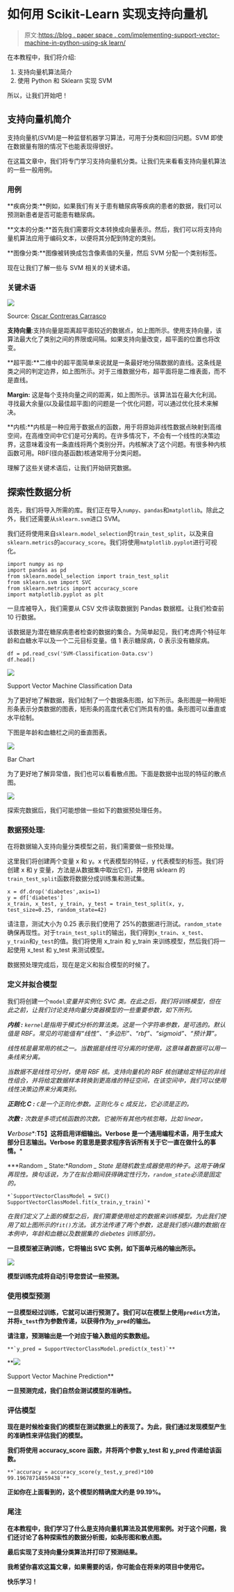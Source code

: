 # 如何用 Scikit-Learn 实现支持向量机

> 原文:[https://blog . paper space . com/implementing-support-vector-machine-in-python-using-sk learn/](https://blog.paperspace.com/implementing-support-vector-machine-in-python-using-sklearn/)

在本教程中，我们将介绍:

1.  支持向量机算法简介
2.  使用 Python 和 Sklearn 实现 SVM

所以，让我们开始吧！

## 支持向量机简介

支持向量机(SVM)是一种监督机器学习算法，可用于分类和回归问题。SVM 即使在数据量有限的情况下也能表现得很好。

在这篇文章中，我们将专门学习支持向量机分类。让我们先来看看支持向量机算法的一些一般用例。

### 用例

**疾病分类:**例如，如果我们有关于患有糖尿病等疾病的患者的数据，我们可以预测新患者是否可能患有糖尿病。

**文本的分类:**首先我们需要将文本转换成向量表示。然后，我们可以将支持向量机算法应用于编码文本，以便将其分配到特定的类别。

**图像分类:**图像被转换成包含像素值的矢量，然后 SVM 分配一个类别标签。

现在让我们了解一些与 SVM 相关的关键术语。

### 关键术语

![](../Images/deaf18fd36f1184e2c9aa37477d120ba.png)

Source: [Oscar Contreras Carrasco](https://towardsdatascience.com/@OscarContrerasC?source=post_page-----fc7c1565e3----------------------)

**支持向量**:支持向量是距离超平面较近的数据点，如上图所示。使用支持向量，该算法最大化了类别之间的界限或间隔。如果支持向量改变，超平面的位置也将改变。

**超平面:**二维中的超平面简单来说就是一条最好地分隔数据的直线。这条线是类之间的判定边界，如上图所示。对于三维数据分布，超平面将是二维表面，而不是直线。

**Margin:** 这是每个支持向量之间的距离，如上图所示。该算法旨在最大化利润。寻找最大余量(以及最佳超平面)的问题是一个优化问题，可以通过优化技术来解决。

**内核:**内核是一种应用于数据点的函数，用于将原始非线性数据点映射到高维空间，在高维空间中它们是可分离的。在许多情况下，不会有一个线性的决策边界，这意味着没有一条直线将两个类别分开。内核解决了这个问题。有很多种内核函数可用。RBF(径向基函数)核通常用于分类问题。

理解了这些关键术语后，让我们开始研究数据。

## 探索性数据分析

首先，我们将导入所需的库。我们正在导入`numpy`、`pandas`和`matplotlib`。除此之外，我们还需要从`sklearn.svm`进口 SVM。

我们还将使用来自`sklearn.model_selection`的`train_test_split`，以及来自`sklearn.metrics`的`accuracy_score`。我们将使用`matplotlib.pyplot`进行可视化。

```
import numpy as np
import pandas as pd
from sklearn.model_selection import train_test_split
from sklearn.svm import SVC
from sklearn.metrics import accuracy_score
import matplotlib.pyplot as plt
```

一旦库被导入，我们需要从 CSV 文件读取数据到 Pandas 数据框。让我们检查前 10 行数据。

该数据是为潜在糖尿病患者检查的数据的集合。为简单起见，我们考虑两个特征年龄和血糖水平以及一个二元目标变量。值 1 表示糖尿病，0 表示没有糖尿病。

```
df = pd.read_csv('SVM-Classification-Data.csv')
df.head()
```

![](../Images/4f2cef0e38a0302f0a1faa21263373d8.png)

Support Vector Machine Classification Data

为了更好地了解数据，我们绘制了一个数据条形图，如下所示。条形图是一种用矩形条表示分类数据的图表，矩形条的高度代表它们所具有的值。条形图可以垂直或水平绘制。

下图是年龄和血糖栏之间的垂直图表。

![](../Images/cf6fed16ee011b688d3d1b5364452005.png)

Bar Chart

为了更好地了解异常值，我们也可以看看散点图。下面是数据中出现的特征的散点图。

![](../Images/5099afe6ecb090a81aef18430559e49c.png)

探索完数据后，我们可能想做一些如下的数据预处理任务。

### 数据预处理:

在将数据输入支持向量分类模型之前，我们需要做一些预处理。

这里我们将创建两个变量 x 和 y。x 代表模型的特征，y 代表模型的标签。我们将创建 x 和 y 变量，方法是从数据集中取出它们，并使用 sklearn 的`train_test_split`函数将数据分成训练集和测试集。

```
x = df.drop('diabetes',axis=1)
y = df['diabetes']
x_train, x_test, y_train, y_test = train_test_split(x, y, test_size=0.25, random_state=42)
```

请注意，测试大小为 0.25 表示我们使用了 25%的数据进行测试。`random_state`确保再现性。对于`train_test_split`的输出，我们得到`x_train`、`x_test`、`y_train`和`y_test`的值。我们将使用 x_train 和 y_train 来训练模型，然后我们将一起使用 x_test 和 y_test 来测试模型。

数据预处理完成后，现在是定义和拟合模型的时候了。

### 定义并拟合模型

我们将创建一个`model`*变量并实例化 SVC 类。在此之后，我们将训练模型，但在此之前，让我们讨论支持向量分类器模型的一些重要参数，如下所列。*

***内核 **:**** `kernel`是指用于模式分析的算法类。这是一个字符串参数，是可选的。默认值是 RBF。常见的可能值有“线性”、“多边形”、“rbf”、“sigmoid”、“预计算”。*

*线性核是最常用的核之一。当数据是线性可分离的时使用，这意味着数据可以用一条线来分离。*

*当数据不是线性可分时，使用 RBF 核。支持向量机的 RBF 核创建给定特征的非线性组合，并将给定数据样本转换到更高维的特征空间，在该空间中，我们可以使用线性决策边界来分离类别。*

***正则化 C **:**** `C`是一个正则化参数。正则化与 c 成反比，它必须是正的。*

***次数 **:**** 次数是多项式核函数的次数。它被所有其他内核忽略，比如 linear。*

***V**erbos**e**:**T5】这将启用详细输出。Verbose 是一个通用编程术语，用于生成大部分日志输出。Verbose 的意思是要求程序告诉所有关于它一直在做什么的事情。***

***Random _ State:**Random _ State 是随机数生成器使用的种子。这用于确保再现性。换句话说，为了在拟合期间获得确定性行为，`random_state`必须是固定的。*

```
*`SupportVectorClassModel = SVC()
SupportVectorClassModel.fit(x_train,y_train)`*
```

*在我们定义了上面的模型之后，我们需要使用给定的数据来训练模型。为此我们使用了如上图所示的`fit()`*方法。该方法传递了两个参数，这是我们感兴趣的数据(在本例中，年龄和血糖以及数据集的 diebetes 训练部分)。**

**一旦模型被正确训练，它将输出 SVC 实例，如下面单元格的输出所示。**

**![](../Images/282e0c12ffaf28e17a8276acd188886b.png)**

**模型训练完成将自动引导您尝试一些预测。**

### **使用模型预测**

**一旦模型经过训练，它就可以进行预测了。我们可以在模型上使用`predict`方法，并将`x_test`作为参数传递，以获得作为`y_pred`的输出。**

**请注意，预测输出是一个对应于输入数组的实数数组。**

```
**`y_pred = SupportVectorClassModel.predict(x_test)`**
```

**![](../Images/04ea411e21a180aa9aa9dfabde45b727.png)

Support Vector Machine Prediction** 

**一旦预测完成，我们自然会测试模型的准确性。**

### **评估模型**

**现在是时候检查我们的模型在测试数据上的表现了。为此，我们通过发现模型产生的准确性来评估我们的模型。**

**我们将使用 accuracy_score 函数，并将两个参数 y_test 和 y_pred 传递给该函数。**

```
**`accuracy = accuracy_score(y_test,y_pred)*100
99.19678714859438`**
```

**正如你在上面看到的，这个模型的精确度大约是 99.19%。**

### **尾注**

**在本教程中，我们学习了什么是支持向量机算法及其使用案例。对于这个问题，我们还讨论了各种探索性的数据分析图，如条形图和散点图。**

**最后实现了支持向量分类算法并打印了预测结果。**

**我希望你喜欢这篇文章，如果需要的话，你可能会在将来的项目中使用它。**

**快乐学习！**